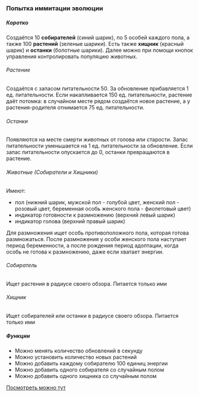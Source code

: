 ### Попытка иммитации эволюции

<h5>Коротко</h5>
<p>Создаётся 10 <strong>собирателей</strong> (синий шарик), по 5 особей каждого пола, а также 100 <strong>растений</strong> (зеленые шарики).
Есть также <strong>хищник</strong> (красный шарик) и <strong>останки</strong> (болотные шарики).
Далее можно при помощи кнопок управления контролировать популяцию животных.</p>
<h6>Растение</h6>
<p>Создаётся с запасом питательности 50. За обновление прибавляется 1 ед. питательности.
Если накапливается 150 ед. питательности, растение даёт потомка: 
в случайном месте рядом создаётся новое растение, а у растения-родителя отнимается 75 ед. питательности. </p>
<h6>Останки</h6>
<p>Появляются на месте смерти животных от голова или старости. 
Запас питательности уменьшается на 1 ед. питательности за обновление. Если запас питательности опускается 
до 0, останки превращаются в растение.</p>
<h6>Животные (Собиратели и Хищники)</h6>
<p>Имеют:</p>
<ul>
<li>пол (нижний шарик, мужской пол - голубой цвет, 
женский пол - розовый цвет, 
беременная особь женского пола - фиолетовый цвет)</li>
<li>индикатор готовности к размножению (верхний левый шарик)</li>
<li>индикатор голова (верхний правый шарик)</li>
</ul>
<p>Для размножения ищет особь противоположного пола, которая готова размножаться.
 После размножения у особи женского пола наступает период беременности, 
 а после рождения период адоптации, когда особь не готова к размножению, даже если хватает энергии.  </p>
<h6>Собиратель</h6>
<p>Ищет растения в радиусе своего обзора. Питается только ими</p>
<h6>Хищник</h6>
<p>Ищет собирателей или останки в радиусе своего обзора. Питается только ими</p>
<h5>Функции</h5>
<ul>
<li>Можно менять количество обновлений в секунду</li>
<li>Можно установить количество новых растений</li>
<li>Можно добавить каждому собирателю 100 единиц энергии</li>
<li>Можно добавить одного собирателя со случайным полом</li>
<li>Можно добавить одного хищника со случайным полом</li>
</ul>




[Посмотреть можно тут](https://alexandrgrents.github.io/ball/)